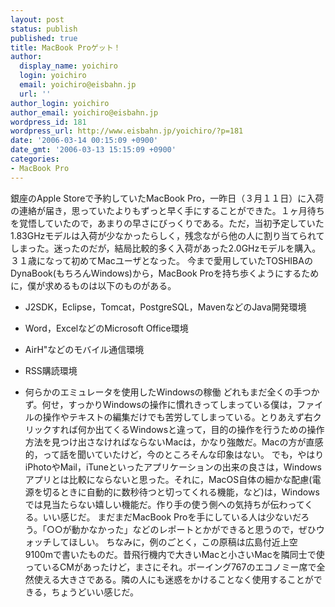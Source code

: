 ```yaml
---
layout: post
status: publish
published: true
title: MacBook Proゲット！
author:
  display_name: yoichiro
  login: yoichiro
  email: yoichiro@eisbahn.jp
  url: ''
author_login: yoichiro
author_email: yoichiro@eisbahn.jp
wordpress_id: 181
wordpress_url: http://www.eisbahn.jp/yoichiro/?p=181
date: '2006-03-14 00:15:09 +0900'
date_gmt: '2006-03-13 15:15:09 +0900'
categories:
- MacBook Pro
---
```


銀座のApple Storeで予約していたMacBook Pro，一昨日（３月１１日）に入荷の連絡が届き，思っていたよりもずっと早く手にすることができた。１ヶ月待ちを覚悟していたので，あまりの早さにびっくりである。ただ，当初予定していた1.83GHzモデルは入荷が少なかったらしく，残念ながら他の人に割り当てられてしまった。迷ったのだが，結局比較的多く入荷があった2.0GHzモデルを購入。３１歳になって初めてMacユーザとなった。
今まで愛用していたTOSHIBAのDynaBook(もちろんWindows)から，MacBook Proを持ち歩くようにするために，僕が求めるものは以下のものがある。

* J2SDK，Eclipse，Tomcat，PostgreSQL，MavenなどのJava開発環境

* Word，ExcelなどのMicrosoft Office環境

* AirH"などのモバイル通信環境

* RSS購読環境

* 何らかのエミュレータを使用したWindowsの稼働
どれもまだ全くの手つかず。何せ，すっかりWindowsの操作に慣れきってしまっている僕は，ファイルの操作やテキストの編集だけでも苦労してしまっている。とりあえず右クリックすれば何か出てくるWindowsと違って，目的の操作を行うための操作方法を見つけ出さなければならないMacは，かなり強敵だ。Macの方が直感的，って話を聞いていたけど，今のところそんな印象はない。
でも，やはりiPhotoやMail，iTuneといったアプリケーションの出来の良さは，Windowsアプリとは比較にならないと思った。それに，MacOS自体の細かな配慮(電源を切るときに自動的に数秒待つと切ってくれる機能，など)は，Windowsでは見当たらない嬉しい機能だ。作り手の使う側への気持ちが伝わってくる。いい感じだ。
まだまだMacBook Proを手にしている人は少ないだろう。「○○が動かなかった」などのレポートとかができると思うので，ぜひウォッチしてほしい。
ちなみに，例のごとく，この原稿は広島付近上空9100mで書いたものだ。昔飛行機内で大きいMacと小さいMacを隣同士で使っているCMがあったけど，まさにそれ。ボーイング767のエコノミー席で全然使える大きさである。隣の人にも迷惑をかけることなく使用することができる，ちょうどいい感じだ。
